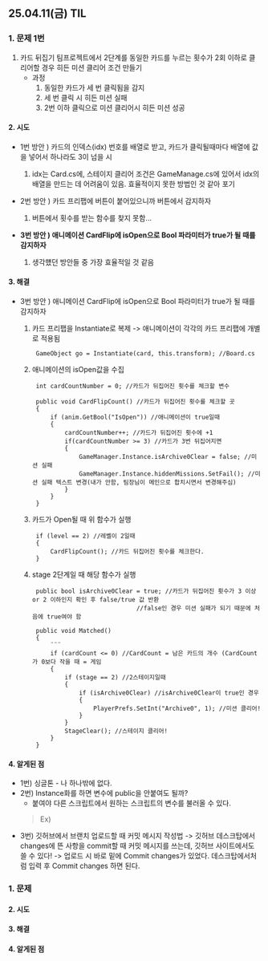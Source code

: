 ## 25.04.11(금) TIL

### 1. 문제 1번
  1. 카드 뒤집기 팀프로젝트에서 2단계를 동일한 카드를 누르는 횟수가 2회 이하로 클리어할 경우 히든 미션 클리어 조건 만들기
     * 과정
         1. 동일한 카드가 세 번 클릭됨을 감지
         2. 세 번 클릭 시 히든 미션 실패
         3. 2번 이하 클릭으로 미션 클리어시 히든 미션 성공
           
#### 2. 시도
* 1번 방안 ) 카드의 인덱스(idx) 번호를 배열로 받고, 카드가 클릭될때마다 배열에 값을 넣어서 하나라도 3이 넘을 시
    1. idx는 Card.cs에, 스테이지 클리어 조건은 GameManage.cs에 있어서 idx의 배열을 만드는 데 어려움이 있음. 효율적이지 못한 방법인 것 같아 포기
       
* 2번 방안 ) 카드 프리팹에 버튼이 붙어있으니까 버튼에서 감지하자
    1. 버튼에서 횟수를 받는 함수를 찾지 못함...
  
* __3번 방안 ) 애니메이션 CardFlip에 isOpen으로 Bool 파라미터가 true가 될 때를 감지하자__
    1. 생각헀던 방안들 중 가장 효율적일 것 같음

#### 3. 해결
* 3번 방안 ) 애니메이션 CardFlip에 isOpen으로 Bool 파라미터가 true가 될 때를 감지하자
    1. 카드 프리팹을 Instantiate로 복제 -> 애니메이션이 각각의 카드 프리팹에 개별로 적용됨

            GameObject go = Instantiate(card, this.transform); //Board.cs
    2. 애니메이션의 isOpen값을 수집

            int cardCountNumber = 0; //카드가 뒤집어진 횟수를 체크할 변수
            
            public void CardFlipCount() //카드가 뒤집어진 횟수를 체크할 곳
            {
                if (anim.GetBool("IsOpen")) //애니메이션이 true일때
                {
                    cardCountNumber++; //카드가 뒤집어진 횟수에 +1
                    if(cardCountNumber >= 3) //카드가 3번 뒤집어지면
                    {
                        GameManager.Instance.isArchive0Clear = false; //미션 실패
                        GameManager.Instance.hiddenMissions.SetFail(); //미션 실패 텍스트 변경(내가 안함, 팀장님이 메인으로 합치시면서 변경해주심)
                    }
                }
            }
    4. 카드가 Open될 때 위 함수가 실행

            if (level == 2) //레벨이 2일때
            {
                CardFlipCount(); //카드 뒤집어진 횟수를 체크한다.
            }
    5. stage 2단계일 때 해당 함수가 실행

            public bool isArchive0Clear = true; //카드가 뒤집어진 횟수가 3 이상 or 2 이하인지 확인 후 false/true 값 반환
                                        //false인 경우 미션 실패가 되기 때문에 처음에 true여야 함
 
            public void Matched()
            {
                ¨¨¨
                if (cardCount <= 0) //CardCount = 남은 카드의 개수 (CardCount가 0보다 작을 때 = 게임
                {
                    if (stage == 2) //2스테이지일때
                    {
                        if (isArchive0Clear) //isArchive0Clear이 true인 경우
                        {
                            PlayerPrefs.SetInt("Archive0", 1); //미션 클리어!
                        }
                    }
                    StageClear(); //스테이지 클리어!
                }
            }
#### 4. 알게된 점
* 1번) 싱글톤 - 나 하나밖에 없다.
* 2번) Instance화를 하면 변수에 public을 안붙여도 될까?
    - 붙여야 다른 스크립트에서 원하는 스크립트의 변수를 불러올 수 있다.
  > Ex)
* 3번) 깃허브에서 브랜치 업로드할 때 커밋 메시지 작성법
    -> 깃허브 데스크탑에서 changes에 뜬 사항을 commit할 때 커밋 메시지를 쓰는데, 깃허브 사이트에서도 쓸 수 있다!
    -> 업로드 시 바로 밑에 Commit changes가 있었다. 데스크탑에서처럼 입력 후 Commit changes 하면 된다.

### 1. 문제

#### 2. 시도

#### 3. 해결

#### 4. 알게된 점
